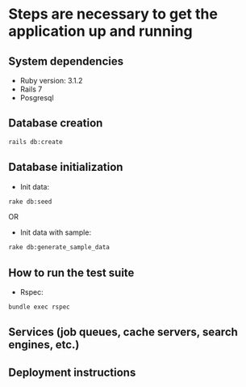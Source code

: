 # Steps are necessary to get the application up and running



## System dependencies
- Ruby version: 3.1.2
- Rails 7
- Posgresql

## Database creation
```sh
rails db:create
```

## Database initialization
- Init data:
```sh
rake db:seed
```
OR
- Init data with sample:
```sh
rake db:generate_sample_data
```

## How to run the test suite
- Rspec:
```sh
bundle exec rspec
```

## Services (job queues, cache servers, search engines, etc.)

## Deployment instructions

